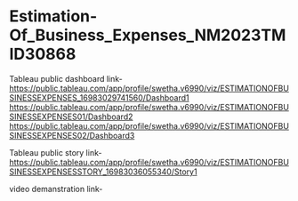 # Estimation-Of_Business_Expenses_NM2023TMID30868

Tableau public dashboard link- 
    https://public.tableau.com/app/profile/swetha.v6990/viz/ESTIMATIONOFBUSINESSEXPENSES_16983029741560/Dashboard1
    https://public.tableau.com/app/profile/swetha.v6990/viz/ESTIMATIONOFBUSINESSEXPENSES01/Dashboard2
    https://public.tableau.com/app/profile/swetha.v6990/viz/ESTIMATIONOFBUSINESSEXPENSES02/Dashboard3



Tableau public story link-https://public.tableau.com/app/profile/swetha.v6990/viz/ESTIMATIONOFBUSINESSEXPENSESSTORY_16983036055340/Story1

video demanstration link-
